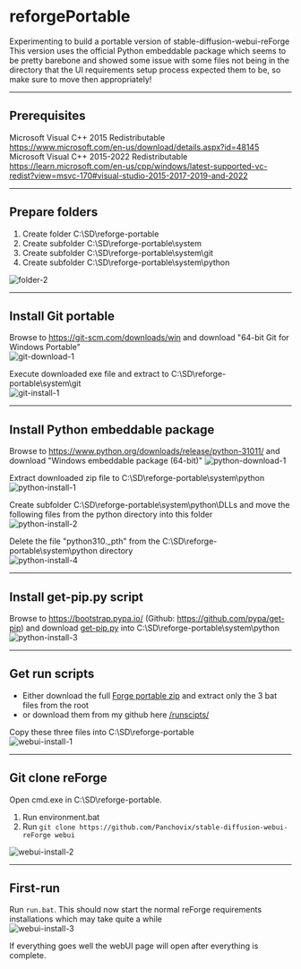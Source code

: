 # reforgePortable
Experimenting to build a portable version of stable-diffusion-webui-reForge
This version uses the official Python embeddable package which seems to be pretty barebone and showed some issue with
some files not being in the directory that the UI requirements setup process expected them to be, so make sure to move
then appropriately!

***
## Prerequisites
Microsoft Visual C++ 2015 Redistributable  
https://www.microsoft.com/en-us/download/details.aspx?id=48145  
Microsoft Visual C++ 2015-2022 Redistributable  
https://learn.microsoft.com/en-us/cpp/windows/latest-supported-vc-redist?view=msvc-170#visual-studio-2015-2017-2019-and-2022  

***
## Prepare folders
1) Create folder C:\SD\reforge-portable
2) Create subfolder C:\SD\reforge-portable\system
3) Create subfolder C:\SD\reforge-portable\system\git
4) Create subfolder C:\SD\reforge-portable\system\python

![folder-2](https://github.com/user-attachments/assets/9a902582-fad3-4221-8246-d4874aeb4b66)

***
## Install Git portable
Browse to https://git-scm.com/downloads/win and download "64-bit Git for Windows Portable"  
![git-download-1](https://github.com/user-attachments/assets/1eaf8d60-2e0e-4775-9082-6b4934d42462)

Execute downloaded exe file and extract to C:\SD\reforge-portable\system\git  
![git-install-1](https://github.com/user-attachments/assets/03520868-5b3d-421f-9a37-d813719175bf)

***
## Install Python embeddable package
Browse to https://www.python.org/downloads/release/python-31011/ and download "Windows embeddable package (64-bit)"
![python-download-1](https://github.com/user-attachments/assets/732008ca-1d28-4320-8390-8e5ed4f7e028)

Extract downloaded zip file to C:\SD\reforge-portable\system\python  
![python-install-1](https://github.com/user-attachments/assets/50813c74-9c37-48fb-911a-269fe4940197)

Create subfolder C:\SD\reforge-portable\system\python\DLLs and move the following files from the python directory into this folder  
![python-install-2](https://github.com/user-attachments/assets/eb2a19ce-8ae0-4350-bca4-27f639f9cdb1)

Delete the file "python310._pth" from the C:\SD\reforge-portable\system\python directory  
![python-install-4](https://github.com/user-attachments/assets/9c224be6-cd0f-42a5-97d6-4c031ee6f023)

***
## Install get-pip.py script
Browse to https://bootstrap.pypa.io/ (Github: https://github.com/pypa/get-pip) and download [get-pip.py](https://bootstrap.pypa.io/get-pip.py) into C:\SD\reforge-portable\system\python 
![python-install-3](https://github.com/user-attachments/assets/0c9b4587-ad45-4310-a497-4034dfb2f762)

***
## Get run scripts
- Either download the full [Forge portable zip](https://github.com/lllyasviel/stable-diffusion-webui-forge?tab=readme-ov-file#installing-forge) 
and extract only the 3 bat files from the root
- or download them from my github here [/runscipts/](runscripts/)

Copy these three files into C:\SD\reforge-portable  
![webui-install-1](https://github.com/user-attachments/assets/13d732b1-767a-41bd-acde-8b49c04e8a8d)

***
## Git clone reForge
Open cmd.exe in C:\SD\reforge-portable.
1) Run environment.bat
2) Run `git clone https://github.com/Panchovix/stable-diffusion-webui-reForge webui`

![webui-install-2](https://github.com/user-attachments/assets/cc1df314-fa1e-4323-b164-106be01e8220)

***
## First-run
Run `run.bat`. This should now start the normal reForge requirements installations which may take quite a while  
![webui-install-3](https://github.com/user-attachments/assets/da8c3cb4-792c-46f7-82ee-5515eba77cf1)

If everything goes well the webUI page will open after everything is complete.





